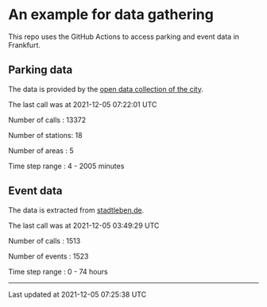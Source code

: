 # An example for data gathering

This repo uses the GitHub Actions to access parking and event data in Frankfurt.

## Parking data
The data is provided by the [open data collection of the city](https://www.offenedaten.frankfurt.de/).

The last call was at 2021-12-05 07:22:01 UTC

Number of calls   : 13372

Number of stations:    18

Number of areas   :     5

Time step range   :     4 -  2005 minutes


## Event data
The data is extracted from [stadtleben.de](https://stadtleben.de/frankfurt/).

The last call was at 2021-12-05 03:49:29 UTC

Number of calls   : 1513

Number of events  : 1523

Time step range   :    0 -   74 hours


----

Last updated at 2021-12-05 07:25:38 UTC
